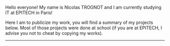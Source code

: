 Hello everyone! My name is Nicolas TROGNOT and I am currently studying IT at EPITECH in Paris!


Here I am to publicize my work, you will find a summary of my projects below. Most of those projects were done at school (if you are at EPITECH, I advise you not to cheat by copying my works).


---
